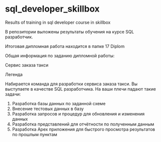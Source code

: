 # sql_developer_skillbox
Results of training in sql developer course in skillbox

В репозитории выложены результаты обучения на курсе SQL разработчик.

Итоговая дипломная работа находится в папке 17 Diplom

Общая информация по заданию дипломной работы:

Сервис заказа такси

Легенда

Набирается команда для разработки сервиса заказа такси. Вы выступаете в качестве SQL
разработчика. На ваши плечи падают такие задачи:
1. Разработка базы данных по заданной схеме
2. Внесение тестовых данных в базу
3. Разработка запросов и процедур для обновления и изменения данных
4. Разработка представлений для отчётности по полученным данным
5. Разработка Apex приложения для быстрого просмотра результатов по прошлым пунктам
